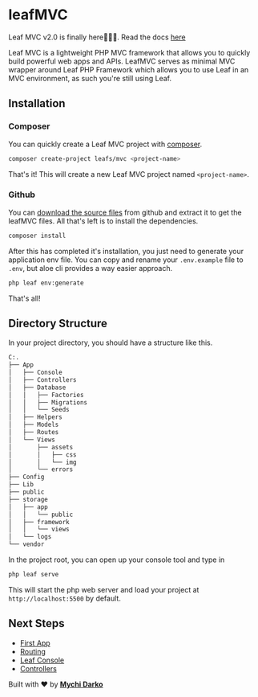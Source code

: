 # leafMVC

<p class="alert -info">
  Leaf MVC v2.0 is finally here🎉🎉🎉. Read the docs <a href="/#/leaf-mvc/v/2.0/">here</a>
</p>

Leaf MVC is a lightweight PHP MVC framework that allows you to quickly build powerful web apps and APIs. LeafMVC serves as minimal MVC wrapper around Leaf PHP Framework which allows you to use Leaf in an MVC environment, as such you're still using Leaf.

## Installation

### Composer

You can quickly create a Leaf MVC project with [composer](https://getcomposer.org).

```bash
composer create-project leafs/mvc <project-name>
```

That's it! This will create a new Leaf MVC project named `<project-name>`.

### Github

You can [download the source files](https://github.com/leafsphp/leafMVC/archive/v2.0.zip) from github and  extract it to get the leafMVC files. All that's left is to install the dependencies.

```sh
composer install
```

After this has completed it's installation, you just need to generate your application env file. You can copy and rename your `.env.example` file to `.env`, but aloe cli provides a way easier approach.

```sh
php leaf env:generate
```

That's all!

## Directory Structure

In your project directory, you should have a structure like this.

```bash
C:.
├── App
│   ├── Console
│   ├── Controllers
│   ├── Database
│   │   ├── Factories
│   │   ├── Migrations
│   │   └── Seeds
│   ├── Helpers
│   ├── Models
│   ├── Routes
│   └── Views
│       ├── assets
│       │   ├── css
│       │   └── img
│       └── errors
├── Config
├── Lib
├── public
├── storage
│   ├── app
│   │   └── public
│   ├── framework
│   │   └── views
│   └── logs
└── vendor
```

In the project root, you can open up your console tool and type in

```bash
php leaf serve
```

This will start the php web server and load your project at `http://localhost:5500` by default.

## Next Steps

- [First App](/leaf-mvc/v/2.0/getting-started/first-app)
- [Routing](/leaf-mvc/v/2.0/core/routing)
- [Leaf Console](/leaf-mvc/v/2.0/utils/console)
- [Controllers](/leaf-mvc/v/2.0/core/controllers)

Built with ❤ by [**Mychi Darko**](//mychi.netlify.app)
